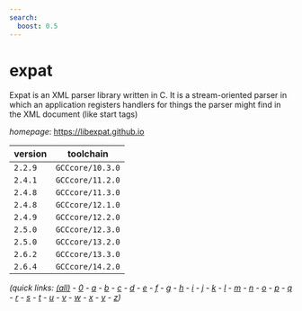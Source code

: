 ```yaml
---
search:
  boost: 0.5
---
```

# expat

Expat is an XML parser library written in C. It is a stream-oriented parser  in which an application registers handlers for things the parser might find  in the XML document (like start tags)

*homepage*: <https://libexpat.github.io>

version | toolchain
--------|----------
``2.2.9`` | ``GCCcore/10.3.0``
``2.4.1`` | ``GCCcore/11.2.0``
``2.4.8`` | ``GCCcore/11.3.0``
``2.4.8`` | ``GCCcore/12.1.0``
``2.4.9`` | ``GCCcore/12.2.0``
``2.5.0`` | ``GCCcore/12.3.0``
``2.5.0`` | ``GCCcore/13.2.0``
``2.6.2`` | ``GCCcore/13.3.0``
``2.6.4`` | ``GCCcore/14.2.0``


*(quick links: [(all)](../index.md) - [0](../0/index.md) - [a](../a/index.md) - [b](../b/index.md) - [c](../c/index.md) - [d](../d/index.md) - [e](../e/index.md) - [f](../f/index.md) - [g](../g/index.md) - [h](../h/index.md) - [i](../i/index.md) - [j](../j/index.md) - [k](../k/index.md) - [l](../l/index.md) - [m](../m/index.md) - [n](../n/index.md) - [o](../o/index.md) - [p](../p/index.md) - [q](../q/index.md) - [r](../r/index.md) - [s](../s/index.md) - [t](../t/index.md) - [u](../u/index.md) - [v](../v/index.md) - [w](../w/index.md) - [x](../x/index.md) - [y](../y/index.md) - [z](../z/index.md))*

